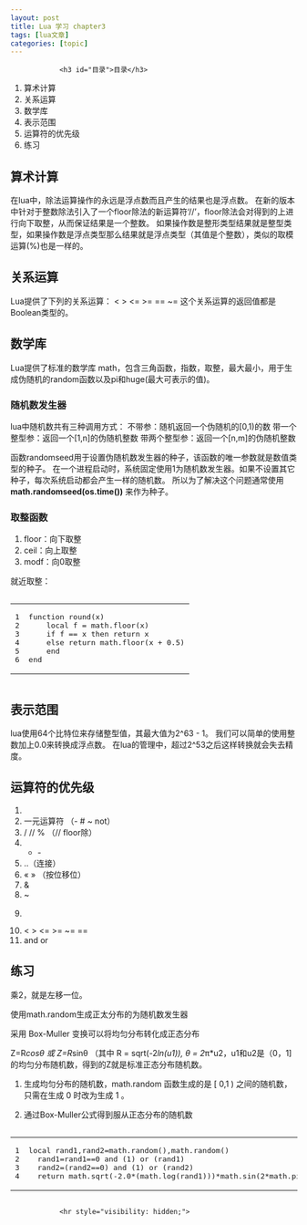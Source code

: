 ```yaml
---
layout: post
title: Lua 学习 chapter3  
tags: [lua文章]
categories: [topic]
---
```



                
                

				<h3 id="目录">目录</h3>
<ol>
  <li>算术计算</li>
  <li>关系运算</li>
  <li>数学库</li>
  <li>表示范围</li>
  <li>运算符的优先级</li>
  <li>练习</li>
</ol>



<h2 id="算术计算">算术计算</h2>

<p>在lua中，除法运算操作的永远是浮点数而且产生的结果也是浮点数。
在新的版本中针对于整数除法引入了一个floor除法的新运算符‘//’，floor除法会对得到的上进行向下取整，从而保证结果是一个整数。
如果操作数是整形类型结果就是整型类型，如果操作数是浮点类型那么结果就是浮点类型（其值是个整数），类似的取模运算(%)也是一样的。</p>

<h2 id="关系运算">关系运算</h2>
<p>Lua提供了下列的关系运算：
&lt; &gt; &lt;= &gt;= == ~=  这个关系运算的返回值都是Boolean类型的。</p>

<h2 id="数学库">数学库</h2>
<p>Lua提供了标准的数学库 math，包含三角函数，指数，取整，最大最小，用于生成伪随机的random函数以及pi和huge(最大可表示的值)。</p>

<h3 id="随机数发生器">随机数发生器</h3>
<p>lua中随机数共有三种调用方式：
不带参：随机返回一个伪随机的[0,1)的数
带一个整型参：返回一个[1,n]的伪随机整数
带两个整型参：返回一个[n,m]的伪随机整数</p>

<p>函数randomseed用于设置伪随机数发生器的种子，该函数的唯一参数就是数值类型的种子。
在一个进程启动时，系统固定使用1为随机数发生器。如果不设置其它种子，每次系统启动都会产生一样的随机数。
所以为了解决这个问题通常使用<strong>math.randomseed(os.time())</strong> 来作为种子。</p>

<h3 id="取整函数">取整函数</h3>
<ol>
  <li>floor：向下取整</li>
  <li>ceil：向上取整</li>
  <li>modf：向0取整</li>
</ol>

<p>就近取整：</p>

<div class="language-lua highlighter-rouge"><div class="highlight"><pre class="highlight"><code><table class="rouge-table"><tbody><tr><td class="rouge-gutter gl"><pre class="lineno">1
2
3
4
5
6
</pre></td><td class="rouge-code"><pre><span class="k">function</span> <span class="nf">round</span><span class="p">(</span><span class="n">x</span><span class="p">)</span>
	<span class="kd">local</span> <span class="n">f</span> <span class="o">=</span> <span class="nb">math.floor</span><span class="p">(</span><span class="n">x</span><span class="p">)</span>
	<span class="k">if</span> <span class="n">f</span> <span class="o">==</span> <span class="n">x</span> <span class="k">then</span> <span class="k">return</span> <span class="n">x</span>
	<span class="k">else</span> <span class="k">return</span> <span class="nb">math.floor</span><span class="p">(</span><span class="n">x</span> <span class="o">+</span> <span class="mi">0</span><span class="p">.</span><span class="mi">5</span><span class="p">)</span>
	<span class="k">end</span>
<span class="k">end</span>
</pre></td></tr></tbody></table></code></pre></div></div>

<h2 id="表示范围">表示范围</h2>
<p>lua使用64个比特位来存储整型值，其最大值为2^63 - 1。
我们可以简单的使用整数加上0.0来转换成浮点数。
在lua的管理中，超过2^53之后这样转换就会失去精度。</p>

<h2 id="运算符的优先级">运算符的优先级</h2>

<ol>
  <li>
  <li>一元运算符 （- # ~ not）</li>
  <li>/  //  %  （//  floor除）</li>
  <li>
    <ul>
      <li>-</li>
    </ul>
  </li>
  <li>..（连接）</li>
  <li>« » （按位移位）</li>
  <li>&amp;</li>
  <li>~</li>
  <li>
    <table>
      <tbody>
        <tr>
        </tr>
      </tbody>
    </table>
  </li>
  <li>&lt; &gt; &lt;= &gt;= ~= ==</li>
  <li>and or</li>
</ol>

<h2 id="练习">练习</h2>
<p>乘2，就是左移一位。</p>

<p>使用math.random生成正太分布的为随机数发生器</p>

<p>采用 Box-Muller 变换可以将均匀分布转化成正态分布</p>

<p>Z=R<em>cosθ 或 Z=R</em>sinθ （其中 R = sqrt(-2<em>ln(u1)), θ = 2</em>π*u2，u1和u2是（0，1]的均匀分布随机数，得到的Z就是标准正态分布随机数。</p>

<ol>
  <li>
    <p>生成均匀分布的随机数，math.random 函数生成的是 [ 0,1 ) 之间的随机数，只需在生成 0 时改为生成 1 。</p>
  </li>
  <li>
    <p>通过Box-Muller公式得到服从正态分布的随机数</p>
  </li>
</ol>

<div class="language-lua highlighter-rouge"><div class="highlight"><pre class="highlight"><code><table class="rouge-table"><tbody><tr><td class="rouge-gutter gl"><pre class="lineno">1
2
3
4
</pre></td><td class="rouge-code"><pre><span class="kd">local</span> <span class="n">rand1</span><span class="p">,</span><span class="n">rand2</span><span class="o">=</span><span class="nb">math.random</span><span class="p">(),</span><span class="nb">math.random</span><span class="p">()</span>
  <span class="n">rand1</span><span class="o">=</span><span class="n">rand1</span><span class="o">==</span><span class="mi">0</span> <span class="ow">and</span> <span class="p">(</span><span class="mi">1</span><span class="p">)</span> <span class="ow">or</span> <span class="p">(</span><span class="n">rand1</span><span class="p">)</span>
  <span class="n">rand2</span><span class="o">=</span><span class="p">(</span><span class="n">rand2</span><span class="o">==</span><span class="mi">0</span><span class="p">)</span> <span class="ow">and</span> <span class="p">(</span><span class="mi">1</span><span class="p">)</span> <span class="ow">or</span> <span class="p">(</span><span class="n">rand2</span><span class="p">)</span>
  <span class="k">return</span> <span class="nb">math.sqrt</span><span class="p">(</span><span class="o">-</span><span class="mi">2</span><span class="p">.</span><span class="mi">0</span><span class="o">*</span><span class="p">(</span><span class="nb">math.log</span><span class="p">(</span><span class="n">rand1</span><span class="p">)))</span><span class="o">*</span><span class="nb">math.sin</span><span class="p">(</span><span class="mi">2</span><span class="o">*</span><span class="nb">math.pi</span><span class="o">*</span><span class="n">rand2</span><span class="p">);</span>	
</pre></td></tr></tbody></table></code></pre></div></div>


                
                
                <hr style="visibility: hidden;">